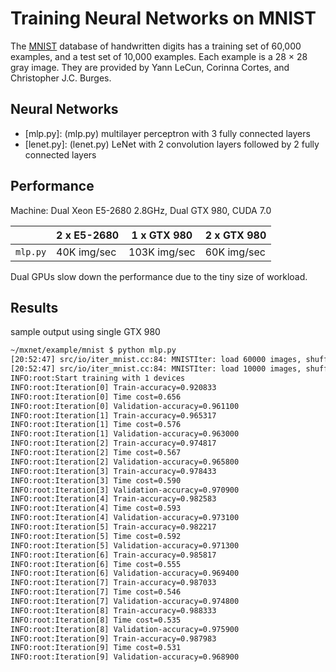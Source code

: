 # Training Neural Networks on MNIST

The [MNIST](http://yann.lecun.com/exdb/mnist/) database of handwritten digits
has a training set of 60,000 examples, and a test set of 10,000 examples. Each
example is a 28 × 28 gray image. They are provided by Yann LeCun, Corinna
Cortes, and Christopher J.C. Burges.


## Neural Networks

- [mlp.py]: (mlp.py) multilayer perceptron with 3 fully connected layers
- [lenet.py]: (lenet.py) LeNet with 2 convolution layers followed by 2 fully
  connected layers

## Performance

Machine: Dual Xeon E5-2680 2.8GHz, Dual GTX 980, CUDA 7.0

| | 2 x E5-2680 | 1 x GTX 980 | 2 x GTX 980 |
| --- | --- | --- | --- |
| `mlp.py` | 40K img/sec | 103K img/sec | 60K img/sec |

Dual GPUs slow down the performance due to the tiny size of workload.

## Results

sample output using single GTX 980

```bash
~/mxnet/example/mnist $ python mlp.py
[20:52:47] src/io/iter_mnist.cc:84: MNISTIter: load 60000 images, shuffle=1, shape=(100,784)
[20:52:47] src/io/iter_mnist.cc:84: MNISTIter: load 10000 images, shuffle=1, shape=(100,784)
INFO:root:Start training with 1 devices
INFO:root:Iteration[0] Train-accuracy=0.920833
INFO:root:Iteration[0] Time cost=0.656
INFO:root:Iteration[0] Validation-accuracy=0.961100
INFO:root:Iteration[1] Train-accuracy=0.965317
INFO:root:Iteration[1] Time cost=0.576
INFO:root:Iteration[1] Validation-accuracy=0.963000
INFO:root:Iteration[2] Train-accuracy=0.974817
INFO:root:Iteration[2] Time cost=0.567
INFO:root:Iteration[2] Validation-accuracy=0.965800
INFO:root:Iteration[3] Train-accuracy=0.978433
INFO:root:Iteration[3] Time cost=0.590
INFO:root:Iteration[3] Validation-accuracy=0.970900
INFO:root:Iteration[4] Train-accuracy=0.982583
INFO:root:Iteration[4] Time cost=0.593
INFO:root:Iteration[4] Validation-accuracy=0.973100
INFO:root:Iteration[5] Train-accuracy=0.982217
INFO:root:Iteration[5] Time cost=0.592
INFO:root:Iteration[5] Validation-accuracy=0.971300
INFO:root:Iteration[6] Train-accuracy=0.985817
INFO:root:Iteration[6] Time cost=0.555
INFO:root:Iteration[6] Validation-accuracy=0.969400
INFO:root:Iteration[7] Train-accuracy=0.987033
INFO:root:Iteration[7] Time cost=0.546
INFO:root:Iteration[7] Validation-accuracy=0.974800
INFO:root:Iteration[8] Train-accuracy=0.988333
INFO:root:Iteration[8] Time cost=0.535
INFO:root:Iteration[8] Validation-accuracy=0.975900
INFO:root:Iteration[9] Train-accuracy=0.987983
INFO:root:Iteration[9] Time cost=0.531
INFO:root:Iteration[9] Validation-accuracy=0.968900
```
